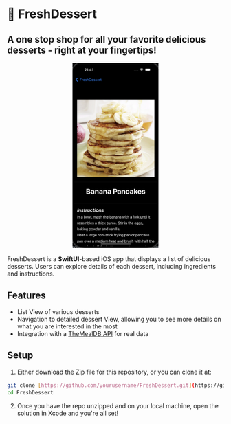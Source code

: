 # 🍧 FreshDessert
## A one stop shop for all your favorite delicious desserts - right at your fingertips!

<div align="center">
  <img src="Image/freshDesserts1.png" width=200>
</div>

FreshDessert is a **SwiftUI**-based iOS app that displays a list of delicious desserts. Users can explore details of each dessert, including ingredients and instructions.

## Features

- List View of various desserts
- Navigation to detailed dessert View, allowing you to see more details on what you are interested in the most
- Integration with a [TheMealDB API](https://themealdb.com) for real data

## Setup

1. Either download the Zip file for this repository, or you can clone it at:

```bash
git clone [https://github.com/yourusername/FreshDessert.git](https://github.com/jpzoll/FreshDesserts.git)https://github.com/jpzoll/FreshDesserts.git
cd FreshDessert
```

2. Once you have the repo unzipped and on your local machine, open the solution in Xcode and you're all set!
